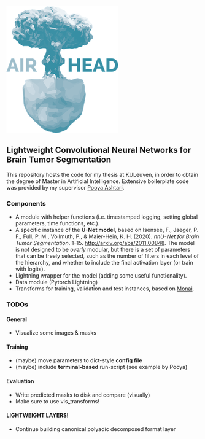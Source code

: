 ![](docs/airhead_logo.png)
 
## Lightweight Convolutional Neural Networks for Brain Tumor Segmentation  

This repository hosts the code for my thesis at KULeuven, in order to obtain the degree of Master in Artificial Intelligence. Extensive boilerplate code was provided by my supervisor [Pooya Ashtari](https://www.kuleuven.be/wieiswie/nl/person/00129604).

### Components

* A module with helper functions (i.e. timestamped logging, setting global parameters, time functions, etc.).
* A specific instance of the **U-Net model**, based on Isensee, F., Jaeger, P. F., Full, P. M., Vollmuth, P., & Maier-Hein, K. H. (2020). _nnU-Net for Brain Tumor Segmentation_. 1–15. http://arxiv.org/abs/2011.00848. The model is not designed to be *overly* modular, but there is a set of parameters that can be freely selected, such as the number of filters in each level of the hierarchy, and whether to include the final activation layer (or train with logits).
* Lightning wrapper for the model (adding some useful functionality).
* Data module (Pytorch Lightning)
* Transforms for training, validation and test instances, based on [Monai](https://monai.io/).


### TODOs  

#### General
* Visualize some images & masks

#### Training
  * (maybe) move parameters to dict-style **config file**  
  * (maybe) include **terminal-based** run-script (see example by Pooya)  
#### Evaluation
  * Write predicted masks to disk and compare (visually)
  * Make sure to use vis_transforms! 
#### LIGHTWEIGHT LAYERS!
  * Continue building canonical polyadic decomposed format layer